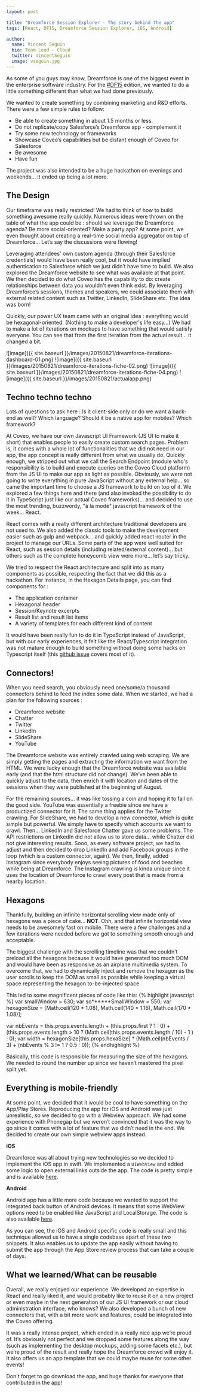 ```yaml
---
layout: post

title: "Dreamforce Session Explorer - The story behind the app"
tags: [React, DF15, Dreamforce Session Explorer, iOS, Android]

author:
  name: Vincent Séguin
  bio: Team Lead - Cloud
  twitter: VincentSeguin
  image: vseguin.jpg
---
```


As some of you guys may know, Dreamforce is one of the biggest event in the enterprise software industry. For the [#DF15](https://twitter.com/search?q=%23DF15) edition, we wanted to do a little something different than what we had done previously.

<!-- more -->

We wanted to create something by combining marketing and R&D efforts. There were a few simple rules to follow:

* Be able to create something in about 1.5 months or less.
* Do not replicate/copy Salesforce’s Dreamforce app - complement it
* Try some new technology or frameworks
* Showcase Coveo’s capabilities but be distant enough of Coveo for Salesforce
* Be awesome
* Have fun

The project was also intended to be a huge hackathon on evenings and weekends… it ended up being a lot more.

## The Design

Our timeframe was really restricted! We had to think of how to build something awesome really quickly. Numerous ideas were thrown on the table of what the app could be : should we leverage the Dreamforce agenda? Be more social-oriented? Make a party app?  At some point, we even thought about creating a real-time social media aggregator on top of Dreamforce… Let’s say the discussions were flowing!

Leveraging attendees' own custom agenda (through their Salesforce credentials) would have been really cool, but it would have implied authentication to Salesforce which we just didn’t have time to build. We also explored the Dreamforce website to see what was available at that point. We then decided to do what Coveo has the capability to do: create relationships between data you wouldn't even think exist. By leveraging Dreamforce’s sessions, themes and speakers, we could associate them with external related content such as Twitter, LinkedIn, SlideShare etc. The idea was born!

Quickly, our power UX team came with an original idea : everything would be hexagonal-oriented. (Nothing to make a developer's life easy…)  We had to make a lot of iterations on mockups to have something that would satisfy everyone. You can see that from the first iteration from the actual result… it changed a bit.

![image]({{ site.baseurl }}/images/20150821/dreamforce-iterations-dashboard-01.png)
![image]({{ site.baseurl }}/images/20150821/dreamforce-iterations-fiche-02.png)
![image]({{ site.baseurl }}/images/20150821/dreamforce-iterations-fiche-04.png)
![image]({{ site.baseurl }}/images/20150821/actualapp.png)

## Techno techno techno

Lots of questions to ask here : Is it client-side only or do we want a back-end as well? Which language? Should it be a native app for mobiles? Which framework?

At Coveo, we have our own Javascript UI Framework (JS UI to make it short) that enables people to easily create custom search pages. Problem is, it comes with a whole lot of functionalities that we did not need in our app, the app concept is really different from what we usually do. Quickly enough, we stripped out what we call the Search Endpoint (module who's responsibility is to build and execute queries on the Coveo Cloud platform) from the JS UI to make our app as light as possible. Obviously, we were not going to write everything in pure JavaScript without any external help… so came the important time to choose a JS framework to build on top of it. We explored a few things here and there (and also invoked the possibility to do it in TypeScript just like our actual Coveo frameworks)... and decided to use the most trending, buzzwordy, "à la mode" javascript framework of the week... React.

React comes with a really different architecture traditional developers are not used to. We also added the classic tools to make the development easier such as gulp and webpack… and quickly added react-router in the project to manage our URLs. Some parts of the app were well suited for React, such as session details (including related/external content)... but others such as the complete honeycomb view were more… let’s say tricky.

We tried to respect the React architecture and split into as many components as possible, respecting the fact that we did this as a hackathon. For instance, in the Hexagon Details page, you can find components for :

* The application container
* Hexagonal header
* Session/Keynote excerpts
* Result list and result list items
* A variety of templates for each different kind of content

It would have been really fun to do it in TypeScript instead of JavaScript, but with our early experiences, it felt like the React/Typescript integration was not mature enough to build something without doing some hacks on Typescript itself (this [github issue](https://github.com/Microsoft/TypeScript/issues/3203) covers most of it).

## Connectors!

When you need search, you obviously need one/some/a thousand connectors behind to feed the index some data. When we started, we had a plan for the following sources :

* Dreamforce website
* Chatter
* Twitter
* LinkedIn
* SlideShare
* YouTube

The Dreamforce website was entirely crawled using web scraping. We are simply getting the pages and extracting the information we want from the HTML. We were lucky enough that the Dreamforce website was available early (and that the html structure did not change). We’ve been able to quickly adjust to the data, then enrich it with location and dates of the sessions when they were published at the beginning of August.

For the remaining sources… it was like tossing a coin and hoping it to fall on the good side. YouTube was essentially a freebie since we have a productized connector for it. The same thing applies for the Twitter crawling. For SlideShare, we had to develop a new connector, which is quite simple but powerful. We simply have to specify which accounts we want to crawl. Then… LinkedIn and Salesforce Chatter gave us some problems. The API restrictions on LinkedIn did not allow us to store data… while Chatter did not give interesting results. Sooo, as every software project, we had to adjust and then decided to drop LinkedIn and add Facebook groups in the loop (which is a custom connector, again). We then, finally, added Instagram since everybody enjoys seeing pictures of food and beaches while being at Dreamforce. The Instagram crawling is kinda unique since it uses the location of Dreamforce to crawl every post that is made from a nearby location.

## Hexagons

Thankfully, building an infinite horizontal scrolling view made only of hexagons was a piece of cake… **NOT**. Ohh, and that infinite horizontal view needs to be awesomely fast on mobile. There were a few challenges and a few iterations were needed before we got to something smooth enough and acceptable.

The biggest challenge with the scrolling timeline was that we couldn’t preload all the hexagons because it would have generated too much DOM and would have been as responsive as an airplane multimedia system. To overcome that, we had to dynamically inject and remove the hexagon as the user scrolls to keep the DOM as small as possible while keeping a virtual space representing the hexagon to-be-injected space.

This led to some magnificent pieces of code like this:
{% highlight javascript %}
var smallWindow = 630;
var so******SmallWindow = 550;
var hexagonSize = [Math.ceil(120 * 1.08), Math.ceil(140 * 1.16), Math.ceil(170 * 1.08)];

var nbEvents = this.props.events.length + (this.props.first ? 1 : 0) + (this.props.events.length > 10 ? (Math.ceil(this.props.events.length / 10) - 1 ) : 0);
var width = hexagonSize[this.props.hexaSize] * (Math.ceil(nbEvents / 3) + (nbEvents % 3 != 1 ? 0.5 : 0));
{% endhighlight %}

Basically, this code is responsible for measuring the size of the hexagons. We needed to round the number up since we haven’t mastered the pixel split yet.

## Everything is mobile-friendly

At some point, we decided that it would be cool to have something on the App/Play Stores. Reproducing the app for iOS and Android was just unrealistic, so we decided to go with a Webview approach. We had some experience with Phonegap but we weren’t convinced that it was the way to go since it comes with a lot of feature that we didn’t need in the end. We decided to create our own simple webview apps instead.

**iOS**

Dreamforce was all about trying new technologies so we decided to implement the iOS app in swift. We implemented a `UIWebView` and added some logic to open external links outside the app. The code is pretty simple and is available [here](https://gist.github.com/wfortin/bf7fd2c1798429f0a8fa).

**Android**

Android app has a little more code because we wanted to support the integrated back button of Android devices. It means that some WebView options need to be enabled like JavaScript and LocalStorage. The code is also available [here](https://gist.github.com/wfortin/7caf9e5c4eca5497407a).

As you can see, the iOS and Android specific code is really small and this technique allowed us to have a single codebase apart of these two snippets. It also enables us to update the app easily without having to submit the app through the App Store review process that can take a couple of days.

## What we learned/What can be reusable

Overall, we really enjoyed our experience. We developed an expertise in React and really liked it, and would probably like to reuse it on a new project or even maybe in the next generation of our JS UI framework or our cloud administration interface, who knows? We also developed a bunch of new connectors that, with a bit more work and features, could be integrated into the Coveo offering.

It was a really intense project, which ended in a really nice app we’re proud of. It’s obviously not perfect and we dropped some features along the way (such as implementing the desktop mockups, adding some facets etc.), but we’re proud of the result and really hope the Dreamforce crowd will enjoy it. It also offers us an app template that we could maybe reuse for some other events!

Don't forget to go download the app, and huge thanks for everyone that contributed in the app!

